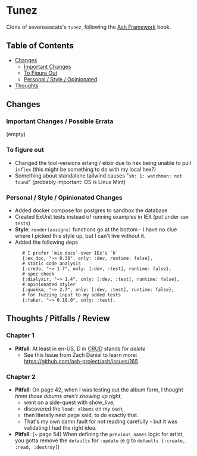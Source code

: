 # Tunez

Clone of sevenseacats's `tunez`, following the [Ash Framework](https://pragprog.com/titles/ldash/ash-framework/) book.

## Table of Contents

* [Changes](#changes)
  * [Important Changes](#important-changes--possible-errata)
  * [To Figure Out](#to-figure-out)
  * [Personal / Style / Opinionated](#personal--style--opinionated-changes)
* [Thoughts](#thoughts--pitfalls--review)

## Changes 

### Important Changes / Possible Errata

(empty)

### To figure out

* Changed the tool-versions erlang / elixir due to hex being unable to pull `inflex` (this might be something to do with my local hex?)
* Something about standalone tailwind causes "`sh: 1: watchman: not found`" (probably important: OS is Linux Mint)

### Personal / Style / Opinionated Changes

* Added docker compose for postgres to sandbox the database
* Created ExUnit tests instead of running examples in IEX (put under `cam tests`)
* **Style**: `render(assigns)` functions go at the bottom - I have no clue where I picked this style up, but I can't live without it.
* Added the following deps

```
      # I prefer `mix docs` over IEx's `h`
      {:ex_doc, "~> 0.38", only: :dev, runtime: false},
      # static code analysis
      {:credo, "~> 1.7", only: [:dev, :test], runtime: false},
      # spec check
      {:dialyxir, "~> 1.4", only: [:dev, :test], runtime: false},
      # opinionated styler
      {:quokka, "~> 2.7", only: [:dev, :test], runtime: false},
      # for fuzzing input to my added tests
      {:faker, "~> 0.18.0", only: :test},
```


## Thoughts / Pitfalls / Review

### Chapter 1

* **Pitfall**: At least in en-US, *D* in [CRUD](https://en.wikipedia.org/wiki/Create,_read,_update_and_delete) stands for *delete*
  * See this Issue from Zach Daniel to learn more: https://github.com/ash-project/ash/issues/165

### Chapter 2 

* **Pitfall**: On page 42, when I was testing out the album form, I thought *hmm those albums aren't showing up right*, 
  * went on a side-quest with show_live, 
  * discovered the `load: albums` on my own, 
  * then literally next page said, to do exactly that.
  * That's my own damn fault for not reading carefully - but it was validating I had the right idea.
* **Pitfall**: (~ page 54) When defining the `previous_names` logic for artist, you gotta remove the `defaults` for `:update` (e.g to `defaults [:create, :read, :destroy]`) 

<!-- page 65 -->
